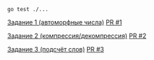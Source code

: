 `go test ./...`

[Задание 1 (автоморфные числа)](automorphic) [PR #1](https://github.com/Vesninovich/go-tasks/pull/1)

[Задание 2 (компрессия/декомпрессия)](compress) [PR #2](https://github.com/Vesninovich/go-tasks/pull/2)

[Задание 3 (подсчёт слов)](wordcount) [PR #3](https://github.com/Vesninovich/go-tasks/pull/3)
